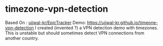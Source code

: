 # timezone-vpn-detection
Based On : [ujjwal-kr/EpicTracker](https://github.com/ujjwal-kr/ip-sniff)
Demo: https://ujjwal-kr.github.io/timeone-vpn-detection
I created (invented ?) a VPN detection demo with timezones. This is unstable but should sometimes detect VPN connections from another country.
